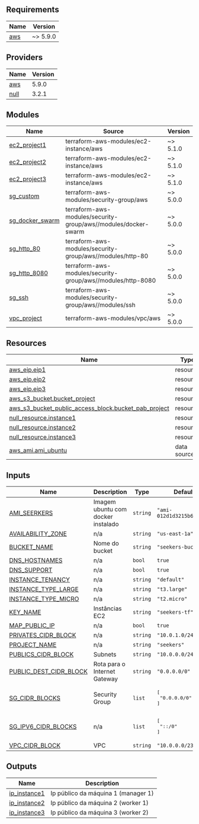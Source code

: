 <!-- BEGIN_TF_DOCS -->
## Requirements

| Name | Version |
|------|---------|
| <a name="requirement_aws"></a> [aws](#requirement\_aws) | ~> 5.9.0 |

## Providers

| Name | Version |
|------|---------|
| <a name="provider_aws"></a> [aws](#provider\_aws) | 5.9.0 |
| <a name="provider_null"></a> [null](#provider\_null) | 3.2.1 |

## Modules

| Name | Source | Version |
|------|--------|---------|
| <a name="module_ec2_project1"></a> [ec2\_project1](#module\_ec2\_project1) | terraform-aws-modules/ec2-instance/aws | ~> 5.1.0 |
| <a name="module_ec2_project2"></a> [ec2\_project2](#module\_ec2\_project2) | terraform-aws-modules/ec2-instance/aws | ~> 5.1.0 |
| <a name="module_ec2_project3"></a> [ec2\_project3](#module\_ec2\_project3) | terraform-aws-modules/ec2-instance/aws | ~> 5.1.0 |
| <a name="module_sg_custom"></a> [sg\_custom](#module\_sg\_custom) | terraform-aws-modules/security-group/aws | ~> 5.0.0 |
| <a name="module_sg_docker_swarm"></a> [sg\_docker\_swarm](#module\_sg\_docker\_swarm) | terraform-aws-modules/security-group/aws//modules/docker-swarm | ~> 5.0.0 |
| <a name="module_sg_http_80"></a> [sg\_http\_80](#module\_sg\_http\_80) | terraform-aws-modules/security-group/aws//modules/http-80 | ~> 5.0.0 |
| <a name="module_sg_http_8080"></a> [sg\_http\_8080](#module\_sg\_http\_8080) | terraform-aws-modules/security-group/aws//modules/http-8080 | ~> 5.0.0 |
| <a name="module_sg_ssh"></a> [sg\_ssh](#module\_sg\_ssh) | terraform-aws-modules/security-group/aws//modules/ssh | ~> 5.0.0 |
| <a name="module_vpc_project"></a> [vpc\_project](#module\_vpc\_project) | terraform-aws-modules/vpc/aws | ~> 5.0.0 |

## Resources

| Name | Type |
|------|------|
| [aws_eip.eip1](https://registry.terraform.io/providers/hashicorp/aws/latest/docs/resources/eip) | resource |
| [aws_eip.eip2](https://registry.terraform.io/providers/hashicorp/aws/latest/docs/resources/eip) | resource |
| [aws_eip.eip3](https://registry.terraform.io/providers/hashicorp/aws/latest/docs/resources/eip) | resource |
| [aws_s3_bucket.bucket_project](https://registry.terraform.io/providers/hashicorp/aws/latest/docs/resources/s3_bucket) | resource |
| [aws_s3_bucket_public_access_block.bucket_pab_project](https://registry.terraform.io/providers/hashicorp/aws/latest/docs/resources/s3_bucket_public_access_block) | resource |
| [null_resource.instance1](https://registry.terraform.io/providers/hashicorp/null/latest/docs/resources/resource) | resource |
| [null_resource.instance2](https://registry.terraform.io/providers/hashicorp/null/latest/docs/resources/resource) | resource |
| [null_resource.instance3](https://registry.terraform.io/providers/hashicorp/null/latest/docs/resources/resource) | resource |
| [aws_ami.ami_ubuntu](https://registry.terraform.io/providers/hashicorp/aws/latest/docs/data-sources/ami) | data source |

## Inputs

| Name | Description | Type | Default | Required |
|------|-------------|------|---------|:--------:|
| <a name="input_AMI_SEERKERS"></a> [AMI\_SEERKERS](#input\_AMI\_SEERKERS) | Imagem ubuntu com docker instalado | `string` | `"ami-012d1d3215b6853d7"` | no |
| <a name="input_AVAILABILITY_ZONE"></a> [AVAILABILITY\_ZONE](#input\_AVAILABILITY\_ZONE) | n/a | `string` | `"us-east-1a"` | no |
| <a name="input_BUCKET_NAME"></a> [BUCKET\_NAME](#input\_BUCKET\_NAME) | Nome do bucket | `string` | `"seekers-bucket"` | no |
| <a name="input_DNS_HOSTNAMES"></a> [DNS\_HOSTNAMES](#input\_DNS\_HOSTNAMES) | n/a | `bool` | `true` | no |
| <a name="input_DNS_SUPPORT"></a> [DNS\_SUPPORT](#input\_DNS\_SUPPORT) | n/a | `bool` | `true` | no |
| <a name="input_INSTANCE_TENANCY"></a> [INSTANCE\_TENANCY](#input\_INSTANCE\_TENANCY) | n/a | `string` | `"default"` | no |
| <a name="input_INSTANCE_TYPE_LARGE"></a> [INSTANCE\_TYPE\_LARGE](#input\_INSTANCE\_TYPE\_LARGE) | n/a | `string` | `"t3.large"` | no |
| <a name="input_INSTANCE_TYPE_MICRO"></a> [INSTANCE\_TYPE\_MICRO](#input\_INSTANCE\_TYPE\_MICRO) | n/a | `string` | `"t2.micro"` | no |
| <a name="input_KEY_NAME"></a> [KEY\_NAME](#input\_KEY\_NAME) | Instâncias EC2 | `string` | `"seekers-tf"` | no |
| <a name="input_MAP_PUBLIC_IP"></a> [MAP\_PUBLIC\_IP](#input\_MAP\_PUBLIC\_IP) | n/a | `bool` | `true` | no |
| <a name="input_PRIVATES_CIDR_BLOCK"></a> [PRIVATES\_CIDR\_BLOCK](#input\_PRIVATES\_CIDR\_BLOCK) | n/a | `string` | `"10.0.1.0/24"` | no |
| <a name="input_PROJECT_NAME"></a> [PROJECT\_NAME](#input\_PROJECT\_NAME) | n/a | `string` | `"seekers"` | no |
| <a name="input_PUBLICS_CIDR_BLOCK"></a> [PUBLICS\_CIDR\_BLOCK](#input\_PUBLICS\_CIDR\_BLOCK) | Subnets | `string` | `"10.0.0.0/24"` | no |
| <a name="input_PUBLIC_DEST_CIDR_BLOCK"></a> [PUBLIC\_DEST\_CIDR\_BLOCK](#input\_PUBLIC\_DEST\_CIDR\_BLOCK) | Rota para o Internet Gateway | `string` | `"0.0.0.0/0"` | no |
| <a name="input_SG_CIDR_BLOCKS"></a> [SG\_CIDR\_BLOCKS](#input\_SG\_CIDR\_BLOCKS) | Security Group | `list` | <pre>[<br>  "0.0.0.0/0"<br>]</pre> | no |
| <a name="input_SG_IPV6_CIDR_BLOCKS"></a> [SG\_IPV6\_CIDR\_BLOCKS](#input\_SG\_IPV6\_CIDR\_BLOCKS) | n/a | `list` | <pre>[<br>  "::/0"<br>]</pre> | no |
| <a name="input_VPC_CIDR_BLOCK"></a> [VPC\_CIDR\_BLOCK](#input\_VPC\_CIDR\_BLOCK) | VPC | `string` | `"10.0.0.0/23"` | no |

## Outputs

| Name | Description |
|------|-------------|
| <a name="output_ip_instance1"></a> [ip\_instance1](#output\_ip\_instance1) | Ip público da máquina 1 (manager 1) |
| <a name="output_ip_instance2"></a> [ip\_instance2](#output\_ip\_instance2) | Ip público da máquina 2 (worker 1) |
| <a name="output_ip_instance3"></a> [ip\_instance3](#output\_ip\_instance3) | Ip público da máquina 3 (worker 2) |
<!-- END_TF_DOCS -->